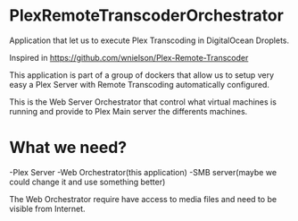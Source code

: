 # PlexRemoteTranscoderOrchestrator
Application that let us to execute Plex Transcoding in DigitalOcean Droplets.

Inspired in https://github.com/wnielson/Plex-Remote-Transcoder

This application is part of a group of dockers that allow us to setup very easy a Plex Server with Remote Transcoding automatically configured.

This is the Web Server Orchestrator that control what virtual machines is running and provide to Plex Main server the differents machines.

# What we need?
-Plex Server
-Web Orchestrator(this application)
-SMB server(maybe we could change it and use something better)

The Web Orchestrator require have access to media files and need to be visible from Internet.

